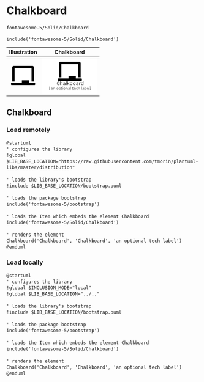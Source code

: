 # Chalkboard


```text
fontawesome-5/Solid/Chalkboard
```

```text
include('fontawesome-5/Solid/Chalkboard')
```



| Illustration | Chalkboard |
| :---: | :---: |
| ![illustration for Illustration](../../fontawesome-5/Solid/Chalkboard.png) | ![illustration for Chalkboard](../../fontawesome-5/Solid/Chalkboard.Local.png) |




## Chalkboard

### Load remotely
```plantuml
@startuml
' configures the library
!global $LIB_BASE_LOCATION="https://raw.githubusercontent.com/tmorin/plantuml-libs/master/distribution"

' loads the library's bootstrap
!include $LIB_BASE_LOCATION/bootstrap.puml

' loads the package bootstrap
include('fontawesome-5/bootstrap')

' loads the Item which embeds the element Chalkboard
include('fontawesome-5/Solid/Chalkboard')

' renders the element
Chalkboard('Chalkboard', 'Chalkboard', 'an optional tech label')
@enduml
```

### Load locally
```plantuml
@startuml
' configures the library
!global $INCLUSION_MODE="local"
!global $LIB_BASE_LOCATION="../.."

' loads the library's bootstrap
!include $LIB_BASE_LOCATION/bootstrap.puml

' loads the package bootstrap
include('fontawesome-5/bootstrap')

' loads the Item which embeds the element Chalkboard
include('fontawesome-5/Solid/Chalkboard')

' renders the element
Chalkboard('Chalkboard', 'Chalkboard', 'an optional tech label')
@enduml
```


